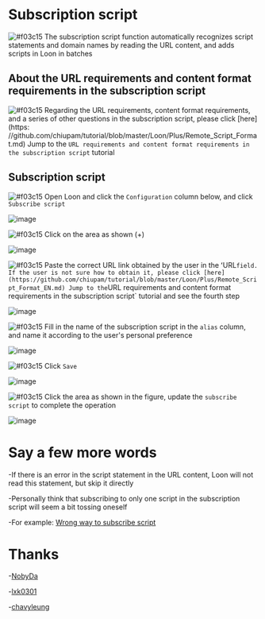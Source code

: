 # Subscription script

![#f03c15](https://placehold.it/15/f03c15/000000?text=+) The subscription script function automatically recognizes script statements and domain names by reading the URL content, and adds scripts in Loon in batches

## About the URL requirements and content format requirements in the subscription script

![#f03c15](https://placehold.it/15/f03c15/000000?text=+) Regarding the URL requirements, content format requirements, and a series of other questions in the subscription script, please click [here](https: //github.com/chiupam/tutorial/blob/master/Loon/Plus/Remote_Script_Format.md) Jump to the `URL requirements and content format requirements in the subscription script` tutorial

## Subscription script

![#f03c15](https://placehold.it/15/f03c15/000000?text=+) Open Loon and click the `Configuration` column below, and click `Subscribe script`

![image](https://raw.githubusercontent.com/chiupam/tutorial-image/master/Loon/Plus/Remote_Script.jpg)

![#f03c15](https://placehold.it/15/f03c15/000000?text=+) Click on the area as shown (+)

![image](https://raw.githubusercontent.com/chiupam/tutorial-image/master/Loon/Plus/Remote_Script_1.jpg)

![#f03c15](https://placehold.it/15/f03c15/000000?text=+) Paste the correct URL link obtained by the user in the ʻURL` field. If the user is not sure how to obtain it, please click [here] (https://github.com/chiupam/tutorial/blob/master/Loon/Plus/Remote_Script_Format_EN.md) Jump to the `URL requirements and content format requirements in the subscription script` tutorial and see the fourth step

![image](https://raw.githubusercontent.com/chiupam/tutorial-image/master/Loon/Plus/Remote_Script_2.jpg)

![#f03c15](https://placehold.it/15/f03c15/000000?text=+) Fill in the name of the subscription script in the `alias` column, and name it according to the user's personal preference

![image](https://raw.githubusercontent.com/chiupam/tutorial-image/master/Loon/Plus/Remote_Script_3.jpg)

![#f03c15](https://placehold.it/15/f03c15/000000?text=+) Click `Save`

![image](https://raw.githubusercontent.com/chiupam/tutorial-image/master/Loon/Plus/Remote_Script_4.jpg)

![#f03c15](https://placehold.it/15/f03c15/000000?text=+) Click the area as shown in the figure, update the `subscribe script` to complete the operation

![image](https://raw.githubusercontent.com/chiupam/tutorial-image/master/Loon/Plus/Remote_Script_5.jpg)

# Say a few more words

-If there is an error in the script statement in the URL content, Loon will not read this statement, but skip it directly

-Personally think that subscribing to only one script in the subscription script will seem a bit tossing oneself

  -For example: [Wrong way to subscribe script](https://t.me/Loon0x00/350684)
  
# Thanks

-[NobyDa](https://github.com/NobyDa/Script/blob/master/JD-DailyBonus/JD_DailyBonus.js)

-[lxk0301](https://github.com/lxk0301/scripts/blob/master/jd_fruit.js)

-[chavyleung](https://github.com/chavyleung/scripts/tree/master/wmmeituan)